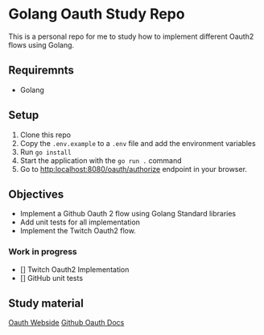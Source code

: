 # Golang Oauth Study Repo

This is a personal repo for me to study how to implement different Oauth2 flows using Golang.

## Requiremnts
- Golang

## Setup
1. Clone this repo
2. Copy the `.env.example` to a `.env` file and add the environment variables
3. Run `go install`
4. Start the application with the `go run .` command
5. Go to [http:localhost:8080/oauth/authorize](http:localhost:8080/oauth/authorize) endpoint in your browser.

## Objectives
- Implement a Github Oauth 2 flow using Golang Standard libraries
- Add unit tests for all implementation
- Implement the Twitch Oauth2 flow.

### Work in progress
- [] Twitch Oauth2 Implementation
- [] GitHub unit tests

## Study material
[Oauth Webside](https://www.oauth.com/)
[Github Oauth Docs](https://docs.github.com/en/apps/oauth-apps/using-oauth-apps/installing-an-oauth-app-in-your-personal-account)

